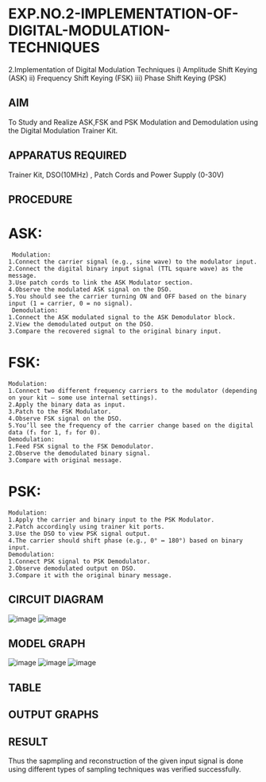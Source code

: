 # EXP.NO.2-IMPLEMENTATION-OF-DIGITAL-MODULATION-TECHNIQUES
2.Implementation of Digital Modulation Techniques
    i) Amplitude Shift Keying (ASK)
    ii) Frequency Shift Keying (FSK)
    iii) Phase Shift Keying (PSK)

## AIM    
 To Study and Realize ASK,FSK and PSK Modulation and Demodulation using the Digital Modulation Trainer Kit. 
## APPARATUS REQUIRED
Trainer Kit, DSO(10MHz) , Patch Cords and Power Supply (0-30V)   
## PROCEDURE
# ASK:
```
 Modulation:
1.Connect the carrier signal (e.g., sine wave) to the modulator input.
2.Connect the digital binary input signal (TTL square wave) as the message.
3.Use patch cords to link the ASK Modulator section.
4.Observe the modulated ASK signal on the DSO.
5.You should see the carrier turning ON and OFF based on the binary input (1 = carrier, 0 = no signal).
 Demodulation:
1.Connect the ASK modulated signal to the ASK Demodulator block.
2.View the demodulated output on the DSO.
3.Compare the recovered signal to the original binary input.
```
# FSK:
```
Modulation:
1.Connect two different frequency carriers to the modulator (depending on your kit – some use internal settings).
2.Apply the binary data as input.
3.Patch to the FSK Modulator.
4.Observe FSK signal on the DSO.
5.You’ll see the frequency of the carrier change based on the digital data (f₁ for 1, f₂ for 0).
Demodulation:
1.Feed FSK signal to the FSK Demodulator.
2.Observe the demodulated binary signal.
3.Compare with original message.
```
# PSK:
```
Modulation:
1.Apply the carrier and binary input to the PSK Modulator.
2.Patch accordingly using trainer kit ports.
3.Use the DSO to view PSK signal output.
4.The carrier should shift phase (e.g., 0° ↔ 180°) based on binary input.
Demodulation:
1.Connect PSK signal to PSK Demodulator.
2.Observe demodulated output on DSO.
3.Compare it with the original binary message.
```
## CIRCUIT DIAGRAM
![image](https://github.com/user-attachments/assets/18343cb4-7dd8-4bb4-ac7b-247b91b27d1a)
![image](https://github.com/user-attachments/assets/5e7a3cc2-8b06-486a-87e2-71e7ad4d6984)
## MODEL GRAPH
![image](https://github.com/user-attachments/assets/d1d923cd-41e1-4d59-89b7-c4768f1e9c79)
![image](https://github.com/user-attachments/assets/eaf12eec-a28f-46bb-81dc-1852cd03afb7)
![image](https://github.com/user-attachments/assets/2056ab5f-b4fc-46cf-a74f-28cbba44bfed)


## TABLE

## OUTPUT GRAPHS

## RESULT 
Thus the sapmpling and reconstruction of the given input signal is done using different types of sampling techniques was verified successfully.
